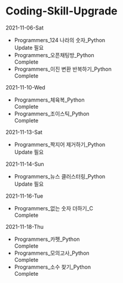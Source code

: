 # Coding-Skill-Upgrade

2021-11-06-Sat  
 - Programmers_124 나라의 숫자_Python  
    Update 필요  
 - Programmers_오픈채팅방_Python  
    Complete  
 - Programmers_이진 변환 반복하기_Python  
    Complete  
    
2021-11-10-Wed  
 - Programmers_체육복_Python  
    Complete  
 - Programmers_조이스틱_Python  
    Complete

2021-11-13-Sat  
 - Programmers_짝지어 제거하기_Python  
    Update 필요

2021-11-14-Sun  
 - Programmers_뉴스 클러스터링_Python  
    Update 필요  

2021-11-16-Tue  
  - Programmers_없는 숫자 더하기_C  
    Complete  

2021-11-18-Thu
  - Programmers_카펫_Python  
    Complete  
  - Programmers_모의고사_Python  
    Complete  
  - Programmers_소수 찾기_Python  
    Complete  